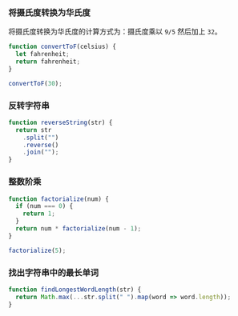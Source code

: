 ### 将摄氏度转换为华氏度

将摄氏度转换为华氏度的计算方式为：摄氏度乘以 `9/5` 然后加上 `32`。

```js
function convertToF(celsius) {
  let fahrenheit;
  return fahrenheit;
}

convertToF(30);
```

### 反转字符串

```js
function reverseString(str) {
  return str
    .split("")
    .reverse()
    .join("");
}
```

### 整数阶乘

```js
function factorialize(num) {
  if (num === 0) {
    return 1;
  }
  return num * factorialize(num - 1);
}

factorialize(5);
```

### 找出字符串中的最长单词

```js
function findLongestWordLength(str) {
  return Math.max(...str.split(" ").map(word => word.length));
}
```

